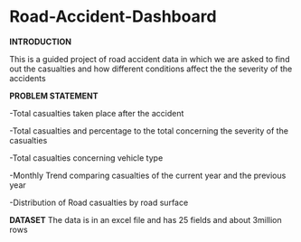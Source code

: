 # Road-Accident-Dashboard
**INTRODUCTION**

This is a guided project of road accident data in which we are asked to find out the casualties and how different conditions affect the the severity of the accidents

**PROBLEM STATEMENT**

-Total casualties taken place after the accident

-Total casualties and percentage to the total concerning the severity of the casualties

-Total casualties concerning vehicle type

-Monthly Trend comparing casualties of the current year and the previous year

-Distribution of Road casualties by road surface

**DATASET**
The data is in an excel file and has 25 fields and about 3million rows

